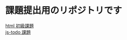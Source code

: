 # 課題提出用のリポジトリです

<a href="https://yuuya-apple.github.io/hc_practice/html_css_output_beginner/html/practice.html" target="\_blank">html 初級課題</a> <br>
<a href="https://yuuya-apple.github.io/hc_practice/js/todo/index.html" target="\_blank">js-todo 課題</a>
